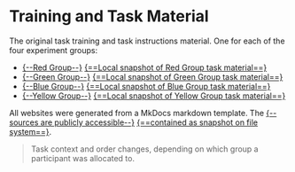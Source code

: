 # Training and Task Material

The original task training and task instructions material. One for each of the four experiment groups:

 * [{--Red Group--}](https://www.cs.mcgill.ca/~mschie3/red/restify-study/) [{==Local snapshot of Red Group task material==}](../../RestifyParticipantInstructions/site-red/index.html)
 * [{--Green Group--}](https://www.cs.mcgill.ca/~mschie3/green/restify-study/) [{==Local snapshot of Green Group task material==}](../../RestifyParticipantInstructions/site-green/index.html)
 * [{--Blue Group--}](https://www.cs.mcgill.ca/~mschie3/blue/restify-study/) [{==Local snapshot of Blue Group task material==}](../../RestifyParticipantInstructions/site-blue/index.html)
 * [{--Yellow Group--}](https://www.cs.mcgill.ca/~mschie3/yellow/restify-study/) [{==Local snapshot of Yellow Group task material==}](../../RestifyParticipantInstructions/site-yellow/index.html)

 All websites were generated from a MkDocs markdown template. The [{--sources are publicly accessible--}](https://github.com/m5c/RestifyParticipantInstructions) [{==contained as snapshot on file system==}](../../RestifyParticipantInstructions).

 > Task context and order changes, depending on which group a participant was allocated to.